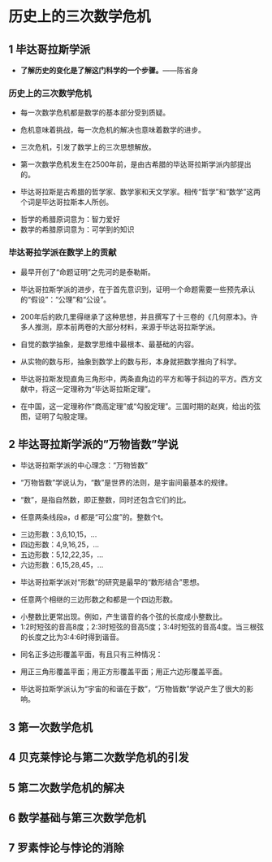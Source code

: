 # 历史上的三次数学危机 
>
## 1 毕达哥拉斯学派
>
- **了解历史的变化是了解这门科学的一个步骤。**——陈省身
>
### 历史上的三次数学危机
>
- 每一次数学危机都是数学的基本部分受到质疑。
>
- 危机意味着挑战，每一次危机的解决也意味着数学的进步。
>
- 三次危机，引发了数学上的三次思想解放。
>
- 第一次数学危机发生在2500年前，是由古希腊的毕达哥拉斯学派内部提出的。
>
- 毕达哥拉斯是古希腊的哲学家、数学家和天文学家。相传“哲学”和“数学”这两个词是毕达哥拉斯本人所创。
>
- 哲学的希腊原词意为：智力爱好
- 数学的希腊原词意为：可学到的知识
>
### 毕达哥拉学派在数学上的贡献
>
- 最早开创了“命题证明”之先河的是泰勒斯。
>
- 毕达哥拉斯学派的进步，在于首先意识到，证明一个命题需要一些预先承认的“假设”：“公理”和“公设”。
>
- 200年后的欧几里得继承了这种思想，并且撰写了十三卷的《几何原本》。许多人推测，原本前两卷的大部分材料，来源于毕达哥拉斯学派。
>
- 自觉的数学抽象，是数学思维中最根本、最基础的内容。
>
- 从实物的数与形，抽象到数学上的数与形，本身就把数学推向了科学。
>
- 毕达哥拉斯发现直角三角形中，两条直角边的平方和等于斜边的平方。西方文献中，将这一定理称为“毕达哥拉斯定理”。
>
- 在中国，这一定理称作“商高定理”或“勾股定理”。三国时期的赵爽，给出的弦图，证明了勾股定理。
>
## 2 毕达哥拉斯学派的”万物皆数”学说
>
- 毕达哥拉斯学派的中心理念：“万物皆数”
>
- “万物皆数”学说认为，“数”是世界的法则，是宇宙间最基本的规律。
>
- “数”，是指自然数，即正整数，同时还包含它们的比。
>
- 任意两条线段a，d 都是“可公度”的。整数个t。
>
- 三边形数：3,6,10,15，...
- 四边形数：4,9,16,25，...
- 五边形数：5,12,22,35，...
- 六边形数：6,15,28,45，...
>
- 毕达哥拉斯学派对“形数”的研究是最早的“数形结合”思想。
>
- 任意两个相继的三边形数之和都是一个四边形数。
>
- 小整数比更常出现。例如，产生谐音的各个弦的长度成小整数比。
- 1:2时短弦的音高8度；2:3时短弦的音高5度；3:4时短弦的音高4度。当三根弦的长度之比为3:4:6时得到谐音。
>
- 同名正多边形覆盖平面，有且只有三种情况：
>
- 用正三角形覆盖平面；用正方形覆盖平面；用正六边形覆盖平面。
>
- 毕达哥拉斯学派认为“宇宙的和谐在于数”，“万物皆数”学说产生了很大的影响。
>
## 3 第一次数学危机
>
## 4 贝克莱悖论与第二次数学危机的引发
>
## 5 第二次数学危机的解决
>
## 6 数学基础与第三次数学危机
>
## 7 罗素悖论与悖论的消除
>

